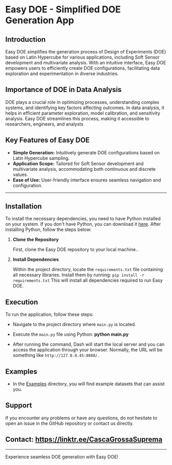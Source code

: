 
# Easy DOE - Simplified DOE Generation App
## Introduction

Easy DOE simplifies the generation process of Design of Experiments (DOE) based on Latin Hypercube for various applications, including Soft Sensor development and multivariate analysis. With an intuitive interface, Easy DOE empowers users to efficiently create DOE configurations, facilitating data exploration and experimentation in diverse industries.

## Importance of DOE in Data Analysis

DOE plays a crucial role in optimizing processes, understanding complex systems, and identifying key factors affecting outcomes. In data analysis, it helps in efficient parameter exploration, model calibration, and sensitivity analysis. Easy DOE streamlines this process, making it accessible to researchers, engineers, and analysts

## Key Features of Easy DOE

- **Simple Generation:** Intuitively generate DOE configurations based on Latin Hypercube sampling.
- **Application Scope:** Tailored for Soft Sensor development and multivariate analysis, accommodating both continuous and discrete values.
- **Ease of Use:** User-friendly interface ensures seamless navigation and configuration.

---

## Installation

To install the necessary dependencies, you need to have Python installed on your system. If you don't have Python, you can download it [here](https://www.python.org/downloads/). After installing Python, follow the steps below:

1. **Clone the Repository**

   First, clone the Easy DOE repository to your local machine..

2. **Install Dependencies**

   Within the project directory, locate the `requirements.txt` file containing all necessary libraries. Install them by running: `pip install -r requirements.txt` 
This will install all dependencies required to run Easy DOE.

## Execution

To run the application, follow these steps:

* Navigate to the project directory where `main.py` is located.

* Execute the `main.py` file using Python: **python main.py**

* After running the command, Dash will start the local server and you can access the application through your browser. Normally, the URL will be something like `http://127.0.0.45:8080/`.

## Examples

* In the [Examples](https://github.com/Spogis/EasyDOE/tree/master/Examples) directory, you will find example datasets that can assist you.

## Support

If you encounter any problems or have any questions, do not hesitate to open an issue in the GitHub repository or contact us directly.

## Contact: https://linktr.ee/CascaGrossaSuprema

---

Experience seamless DOE generation with Easy DOE!
